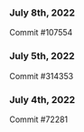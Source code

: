 ### July 8th, 2022

Commit #107554

### July 5th, 2022

Commit #314353


### July 4th, 2022

Commit #72281
